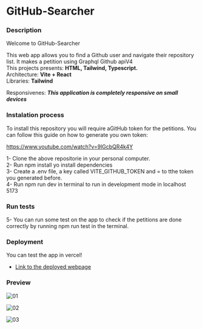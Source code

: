 # GitHub-Searcher

### Description

Welcome to GitHub-Searcher

This web app allows you to find a Github user and navigate their repository list. It makes a petition using Graphql Github apiV4 <br>
This projects presents: **HTML, Tailwind, Typescript.** <br>
Architecture: **Vite + React** <br>
Libraries: **Tailwind** <br>

Responsivenes: **_This application is completely responsive on small devices_**

### Instalation process
To install this repository you will require aGitHub token for the petitions. 
You can follow this guide on how to generate you own token:

https://www.youtube.com/watch?v=9lGcbQR4k4Y

1- Clone the above repositorie in your personal computer. <br>
2- Run npm install yo install dependencies <br>
3- Create a .env file, a key called VITE_GITHUB_TOKEN and = to tthe token you generated before. <br>
4- Run npm run dev in terminal to run in development mode in localhost 5173 <br>

### Run tests
5- You can run some test on the app to check if the petitions are done correctly by running npm run test in the terminal.

### Deployment

You can test the app in vercel! <br>

- [Link to the deployed webpage](https://github-searcher-git-master-madpug2022.vercel.app/)

### Preview

![01](https://github.com/Madpug2022/Github-searcher/assets/98781462/67346c86-5dbd-4c96-976e-6011742e7da5)


  ![02](https://github.com/Madpug2022/Github-searcher/assets/98781462/79b87c9e-aca3-4526-a17b-85f52d676e70)

![03](https://github.com/Madpug2022/Github-searcher/assets/98781462/6f8519f1-b758-4d6f-aabb-e3ce70a817d5)


